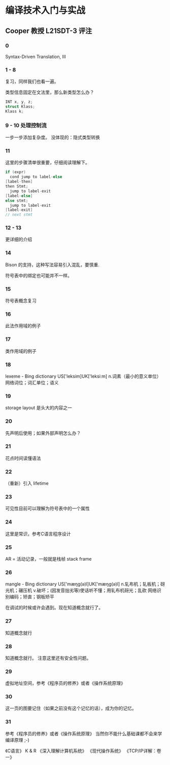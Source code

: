 # 编译技术入门与实战

## Cooper 教授 L21SDT-3 评注

### 0

Syntax-Driven Translation, III

### 1 - 8

复习，同样我们也看一遍。

类型信息固定在文法里，那么新类型怎么办？

```C
INT x, y, z;
struct Klass;
Klass k;
```

### 9 - 10 处理控制流

一步一步添加复杂度。
没体现的：隐式类型转换

### 11

这里的步骤清单很重要，仔细阅读理解下。

```C
if (expr)
  cond jump to label-else
[label-then]
then Stmt;
  jump to label-exit
[label-else]
else stmt;
  jump to label-exit
[label-exit]
// next stmt
```

### 12 - 13

更详细的介绍

### 14

Bison 的支持，这种写法容易引入混乱，要慎重.

符号表中的绑定也可能并不一样。

### 15

符号表概念复习

### 16

此法作用域的例子

### 17

类作用域的例子

### 18

lexeme - Bing dictionary
US['leksim]UK['leksiːm]
n.词素（最小的意义单位）
网络词位；词汇单位；语义

### 19

storage layout 是头大的内容之一

### 20

先声明后使用；如果外部声明怎么办？

### 21

花点时间读懂语法

### 22

（重新）引入 lifetime

### 23

可见性目前可以理解为符号表中的一个属性

### 24

这里是常识，参考C语言程序设计

### 25

AR = 活动记录，一般就是栈帧 stack frame

### 26

mangle - Bing dictionary
US['mæŋɡ(ə)l]UK['mæŋɡ(ə)l]
n.轧布机；轧板机；砑光机；碾压机
v.破坏；(因发音拙劣等)使话听不懂；用轧布机砑光；乱砍
网络识别编码；矫直；钢板矫平

在调试的时候或许会遇到。现在知道概念就行了。

### 27

知道概念就行

### 28

知道概念就行。
注意这里还有安全性问题。

### 29

虚拟地址空间，参考《程序员的修养》或者《操作系统原理》

### 30

这一页的图要记住（如果之前没有这个记忆的话），成为你的记忆。

### 31

参考《程序员的修养》或者《操作系统原理》
当然你不能什么基础课都不会来学编译原理 ;-)

《C语言》 K & R
《深入理解计算机系统》
《现代操作系统》
《TCP/IP详解：卷一》
